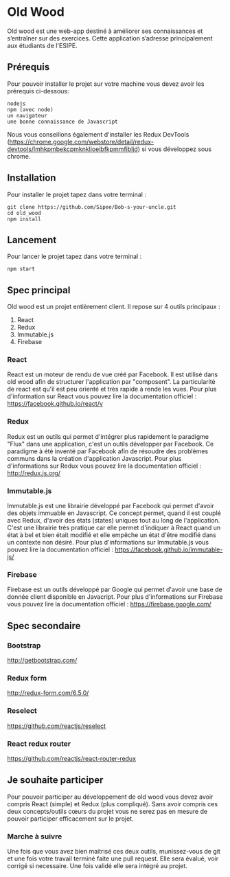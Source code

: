 # Old Wood 

Old wood est une web-app destiné à améliorer ses connaissances et s’entraîner sur des exercices. Cette application s’adresse principalement aux étudiants de l'ESIPE.

## Prérequis
Pour pouvoir installer le projet sur votre machine vous devez avoir les prérequis ci-dessous:

    nodejs
    npm (avec node)
    un navigateur
    une bonne connaissance de Javascript

Nous vous conseillons également d'installer les Redux DevTools (https://chrome.google.com/webstore/detail/redux-devtools/lmhkpmbekcpmknklioeibfkpmmfibljd) si vous développez sous chrome.

## Installation
Pour installer le projet tapez dans votre terminal :

    git clone https://github.com/Sipee/Bob-s-your-uncle.git
    cd old_wood
    npm install

## Lancement
Pour lancer le projet tapez dans votre terminal :

    npm start

## Spec principal
Old wood est un projet entièrement client. Il repose sur 4 outils principaux :

 1. React
 2. Redux
 3. Immutable.js
 4. Firebase

### React
React est un moteur de rendu de vue créé par Facebook. Il est utilisé dans old wood afin de structurer l'application par "composent". La particularité de react est qu'il est peu orienté et très rapide à rende les vues. Pour plus d'information sur React vous pouvez lire la documentation officiel : https://facebook.github.io/react/v

### Redux
Redux est un outils qui permet d'intégrer plus rapidement le paradigme "Flux" dans une application, c'est un outils développer par Facebook. Ce paradigme à été inventé par Facebook afin de résoudre des problèmes communs dans la création d'application Javascript. Pour plus d'informations sur Redux vous pouvez lire la documentation officiel : http://redux.js.org/

### Immutable.js
Immutable.js est une librairie développé par Facebook qui permet d'avoir des objets immuable en Javascript. Ce concept permet, quand il est couplé avec Redux, d'avoir des états (states) uniques tout au long de l'application. C'est une librairie très pratique car elle permet d'indiquer à React quand un état à bel et bien était modifié et elle empêche un état d'être modifié dans un contexte non désiré. Pour plus d'informations sur Immutable.js vous pouvez lire la documentation officiel : https://facebook.github.io/immutable-js/

### Firebase
Firebase est un outils développé par Google qui permet d'avoir une base de donnée client disponible en Javacript. Pour plus d'informations sur Firebase vous pouvez lire la documentation officiel : https://firebase.google.com/

## Spec secondaire
### Bootstrap
http://getbootstrap.com/

### Redux form
http://redux-form.com/6.5.0/

### Reselect
https://github.com/reactjs/reselect

### React redux router
https://github.com/reactjs/react-router-redux

## Je souhaite participer 
Pour pouvoir participer au développement de old wood vous devez avoir compris React (simple) et Redux (plus compliqué). Sans avoir compris ces deux concepts/outils cœurs du projet vous ne serez pas en mesure de pouvoir participer efficacement sur le projet.

### Marche à suivre
Une fois que vous avez bien maitrisé ces deux outils, munissez-vous de git et une fois votre travail terminé faite une pull request. Elle sera évalué, voir corrigé si necessaire. Une fois validé elle sera intégré au projet.
